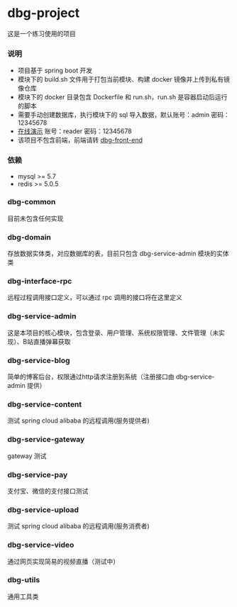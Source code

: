 # dbg-project
这是一个练习使用的项目

### 说明
* 项目基于 spring boot 开发
* 模块下的 build.sh 文件用于打包当前模块、构建 docker 镜像并上传到私有镜像仓库
* 模块下的 docker 目录包含 Dockerfile 和 run.sh，run.sh 是容器启动后运行的脚本
* 需要手动创建数据库，执行模块下的 sql 导入数据，默认账号：admin 密码：12345678
* [在线演示](https://admin.dbg-dev.icu:9700/) 账号：reader 密码：12345678
* 该项目不包含前端，前端请转 [dbg-front-end](https://github.com/DbgDebug/dbg-front-end)
  
### 依赖
* mysql >= 5.7
* redis >= 5.0.5

### dbg-common
目前未包含任何实现

### dbg-domain
存放数据实体类，对应数据库的表，目前只包含 dbg-service-admin 模块的实体类

### dbg-interface-rpc
远程过程调用接口定义，可以通过 rpc 调用的接口将在这里定义

### dbg-service-admin
这是本项目的核心模块，包含登录、用户管理、系统权限管理、文件管理（未实现）、B站直播弹幕获取

### dbg-service-blog
简单的博客后台，权限通过http请求注册到系统（注册接口由 dbg-service-admin 提供）

### dbg-service-content
测试 spring cloud alibaba 的远程调用(服务提供者)

### dbg-service-gateway
gateway 测试

### dbg-service-pay
支付宝、微信的支付接口测试

### dbg-service-upload
测试 spring cloud alibaba 的远程调用(服务消费者)

### dbg-service-video
通过网页实现简易的视频直播（测试中）

### dbg-utils
通用工具类